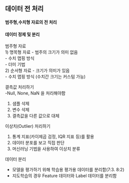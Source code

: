 ## 데이터 전 처리

#### 범주형,수치형 자료의 전 처리
#### 데이터 정제 및 분리

범주형 자료 <br>
    1) 명목형 자료 - 범주의 크기가 의미 없음 <br>
        - 수치 맵핑 방식 <br>
        - 더미 기법 <br>
    2) 순서형 자료 - 크기가 의미가 있음 <br>
        - 수치 맵핑 방식 (수치간 크기는 커스텀 가능) <br>

결측값 처리하기 <br>
-Null, None, NaN 을 처리해야함
   1) 샘플 삭제 <br>
   2) 변수 삭제 <br>
   3) 결측값을 다른 값으로 대체

이상치(Outlier) 처리하기 <br>
1) 통계 지표(카이제곱 검정, IQR 지표 등)를 활용 <br>
2) 데이터 분포를 보고 직접 판단 <br>
3) 머신러닝 기법을 사용하여 이상치 분류

데이터 분리 <br>

- 모델을 평가하기 위해 학습용 평가용 데이터를 분리함(7:3. 8:2)
- 지도학습의 경우 Feature 데이터와 Label 데이터를 분리함



```python

```


```python

```

